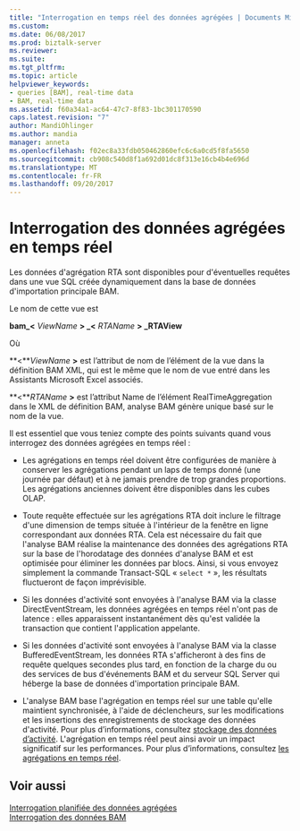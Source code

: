 ```yaml
---
title: "Interrogation en temps réel des données agrégées | Documents Microsoft"
ms.custom: 
ms.date: 06/08/2017
ms.prod: biztalk-server
ms.reviewer: 
ms.suite: 
ms.tgt_pltfrm: 
ms.topic: article
helpviewer_keywords:
- queries [BAM], real-time data
- BAM, real-time data
ms.assetid: f60a34a1-ac64-47c7-8f83-1bc301170590
caps.latest.revision: "7"
author: MandiOhlinger
ms.author: mandia
manager: anneta
ms.openlocfilehash: f02ec8a33fdb050462860efc6c6a0cd5f8fa5650
ms.sourcegitcommit: cb908c540d8f1a692d01dc8f313e16cb4b4e696d
ms.translationtype: MT
ms.contentlocale: fr-FR
ms.lasthandoff: 09/20/2017
---
```

# <a name="querying-real-time-aggregated-data"></a>Interrogation des données agrégées en temps réel
Les données d'agrégation RTA sont disponibles pour d'éventuelles requêtes dans une vue SQL créée dynamiquement dans la base de données d'importation principale BAM.  
  
 Le nom de cette vue est  
  
 **bam_\<**  *ViewName* **> _\<**  *RTAName* **> _RTAView**  
  
 Où  
  
 **\<***ViewName*  **>**  est l’attribut de nom de l’élément de la vue dans la définition BAM XML, qui est le même que le nom de vue entré dans les Assistants Microsoft Excel associés.  
  
 **\<***RTAName*  **>**  est l’attribut Name de l’élément RealTimeAggregation dans le XML de définition BAM, analyse BAM génère unique basé sur le nom de la vue.  
  
 Il est essentiel que vous teniez compte des points suivants quand vous interrogez des données agrégées en temps réel :  
  
-   Les agrégations en temps réel doivent être configurées de manière à conserver les agrégations pendant un laps de temps donné (une journée par défaut) et à ne jamais prendre de trop grandes proportions. Les agrégations anciennes doivent être disponibles dans les cubes OLAP.  
  
-   Toute requête effectuée sur les agrégations RTA doit inclure le filtrage d'une dimension de temps située à l'intérieur de la fenêtre en ligne correspondant aux données RTA. Cela est nécessaire du fait que l'analyse BAM réalise la maintenance des données des agrégations RTA sur la base de l'horodatage des données d'analyse BAM et est optimisée pour éliminer les données par blocs. Ainsi, si vous envoyez simplement la commande Transact-SQL « `select *` », les résultats fluctueront de façon imprévisible.  
  
-   Si les données d'activité sont envoyées à l'analyse BAM via la classe DirectEventStream, les données agrégées en temps réel n'ont pas de latence : elles apparaissent instantanément dès qu'est validée la transaction que contient l'application appelante.  
  
-   Si les données d'activité sont envoyées à l'analyse BAM via la classe BufferedEventStream, les données RTA s'afficheront à des fins de requête quelques secondes plus tard, en fonction de la charge du ou des services de bus d'événements BAM et du serveur SQL Server qui héberge la base de données d'importation principale BAM.  
  
-   L'analyse BAM base l'agrégation en temps réel sur une table qu'elle maintient synchronisée, à l'aide de déclencheurs, sur les modifications et les insertions des enregistrements de stockage des données d'activité. Pour plus d’informations, consultez [stockage des données d’activité](../core/activity-data-storage.md). L'agrégation en temps réel peut ainsi avoir un impact significatif sur les performances. Pour plus d’informations, consultez [les agrégations en temps réel](../core/real-time-aggregations.md).  
  
## <a name="see-also"></a>Voir aussi  
 [Interrogation planifiée des données agrégées](../core/querying-scheduled-aggregated-data.md)   
 [Interrogation des données BAM](../core/querying-bam-data.md)